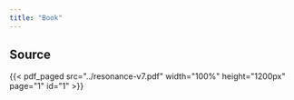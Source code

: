 ```yaml
---
title: "Book"
---
```

## Source

{{< pdf_paged src="../resonance-v7.pdf" width="100%" height="1200px" page="1" id="1" >}}

